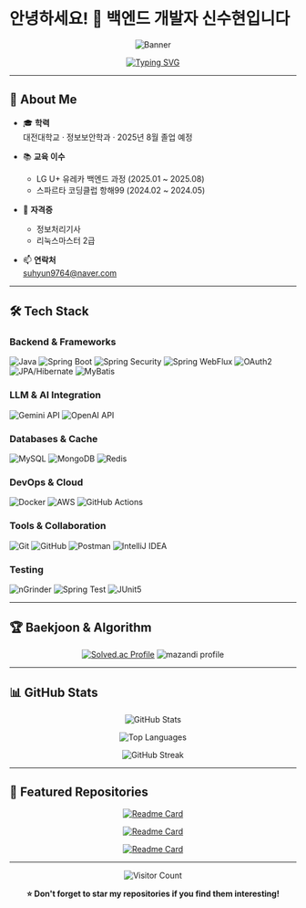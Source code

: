 # 안녕하세요! 👋 백엔드 개발자 **신수현**입니다

<div align="center">
  
<!-- 다크 배너 헤더 -->
![Banner](https://capsule-render.vercel.app/api?type=rect&color=0:0D1117,100:2D333B&height=100&section=header&text=Welcome%20to%20My%20GitHub!&fontSize=36&fontColor=E6EDF3)

<!-- 네온 에메랄드 타이핑 효과 -->
[![Typing SVG](https://readme-typing-svg.demolab.com?font=Fira+Code&size=28&pause=1000&color=10B981&center=true&vCenter=true&width=600&lines=Backend+Developer;Java+%7C+Spring+Boot;Problem+Solver)](https://git.io/typing-svg)

</div>

---

## 🚀 About Me

- 🎓 **학력**  
  대전대학교 · 정보보안학과 · 2025년 8월 졸업 예정  

- 📚 **교육 이수**  
  - LG U+ 유레카 백엔드 과정 (2025.01 ~ 2025.08)  
  - 스파르타 코딩클럽 항해99 (2024.02 ~ 2024.05)  

- 🏅 **자격증**  
  - 정보처리기사  
  - 리눅스마스터 2급  

- 📫 **연락처**  
  suhyun9764@naver.com

---
## 🛠️ Tech Stack

### Backend & Frameworks
![Java](https://img.shields.io/badge/Java-ED8B00?style=for-the-badge&logo=java&logoColor=white)
![Spring Boot](https://img.shields.io/badge/Spring%20Boot-6DB33F?style=for-the-badge&logo=springboot&logoColor=white)
![Spring Security](https://img.shields.io/badge/Spring%20Security-6DB33F?style=for-the-badge&logo=springsecurity&logoColor=white)
![Spring WebFlux](https://img.shields.io/badge/Spring%20WebFlux-6DB33F?style=for-the-badge&logo=spring&logoColor=white)
![OAuth2](https://img.shields.io/badge/OAuth2-000000?style=for-the-badge&logo=oauth&logoColor=white)
![JPA/Hibernate](https://img.shields.io/badge/JPA%2FHibernate-59666C?style=for-the-badge&logo=hibernate&logoColor=white)
![MyBatis](https://img.shields.io/badge/MyBatis-000000?style=for-the-badge)

### LLM & AI Integration
![Gemini API](https://img.shields.io/badge/Gemini%20API-4285F4?style=for-the-badge&logo=google&logoColor=white)
![OpenAI API](https://img.shields.io/badge/OpenAI%20API-412991?style=for-the-badge&logo=openai&logoColor=white)

### Databases & Cache
![MySQL](https://img.shields.io/badge/MySQL-00000F?style=for-the-badge&logo=mysql&logoColor=white)
![MongoDB](https://img.shields.io/badge/MongoDB-4EA94B?style=for-the-badge&logo=mongodb&logoColor=white)
![Redis](https://img.shields.io/badge/Redis-DC382D?style=for-the-badge&logo=redis&logoColor=white)

### DevOps & Cloud
![Docker](https://img.shields.io/badge/Docker-2496ED?style=for-the-badge&logo=docker&logoColor=white)
![AWS](https://img.shields.io/badge/AWS-232F3E?style=for-the-badge&logo=amazon-aws&logoColor=white)
![GitHub Actions](https://img.shields.io/badge/GitHub%20Actions-2088FF?style=for-the-badge&logo=githubactions&logoColor=white)

### Tools & Collaboration
![Git](https://img.shields.io/badge/Git-F05032?style=for-the-badge&logo=git&logoColor=white)
![GitHub](https://img.shields.io/badge/GitHub-100000?style=for-the-badge&logo=github&logoColor=white)
![Postman](https://img.shields.io/badge/Postman-FF6C37?style=for-the-badge&logo=postman&logoColor=white)
![IntelliJ IDEA](https://img.shields.io/badge/IntelliJ%20IDEA-000000?style=for-the-badge&logo=intellijidea&logoColor=white)

### Testing
![nGrinder](https://img.shields.io/badge/nGrinder-4CAF50?style=for-the-badge)
![Spring Test](https://img.shields.io/badge/Spring%20Test-6DB33F?style=for-the-badge&logo=spring&logoColor=white)
![JUnit5](https://img.shields.io/badge/JUnit5-25A162?style=for-the-badge&logo=junit5&logoColor=white)


---

## 🏆 Baekjoon & Algorithm

<div align="center">
  
[![Solved.ac Profile](http://mazassumnida.wtf/api/v2/generate_badge?boj=suhyun9764)](https://solved.ac/suhyun9764/)
![mazandi profile](http://mazandi.herokuapp.com/api?handle=suhyun9764&theme=warm)

</div>

---

## 📊 GitHub Stats

<div align="center">

![GitHub Stats](https://github-readme-stats.vercel.app/api?username=suhyun9764&show_icons=true&theme=dark&hide_border=true&bg_color=0D1117&icon_color=10B981&text_color=C9D1D9&title_color=10B981)

![Top Languages](https://github-readme-stats.vercel.app/api/top-langs/?username=suhyun9764&layout=compact&theme=dark&hide_border=true&bg_color=0D1117&text_color=C9D1D9&title_color=10B981)

![GitHub Streak](https://github-readme-streak-stats.herokuapp.com/?user=suhyun9764&theme=dark&hide_border=true&background=0D1117&stroke=10B981&ring=10B981&fire=10B981&currStreakLabel=10B981&sideLabels=C9D1D9&currStreakNum=10B981&sideNums=C9D1D9)

</div>

---

## 🌟 Featured Repositories

<div align="center">

[![Readme Card](https://github-readme-stats.vercel.app/api/pin/?username=JSeungBeom&repo=utong_backend&theme=dark&hide_border=true&bg_color=0D1117&text_color=C9D1D9&title_color=10B981)](https://github.com/JSeungBeom/utong_backend)

[![Readme Card](https://github-readme-stats.vercel.app/api/pin/?username=suhyun9764&repo=urjung_main&theme=dark&hide_border=true&bg_color=0D1117&text_color=C9D1D9&title_color=10B981)](https://github.com/suhyun9764/urjung_main)

[![Readme Card](https://github-readme-stats.vercel.app/api/pin/?username=JSeungBeom&repo=planit&theme=dark&hide_border=true&bg_color=0D1117&text_color=C9D1D9&title_color=10B981)](https://github.com/JSeungBeom/planit)

</div>

---

<div align="center">

![Visitor Count](https://komarev.com/ghpvc/?username=JSeungBeom&color=10B981&style=for-the-badge)

**⭐️ Don't forget to star my repositories if you find them interesting!**


</div>
